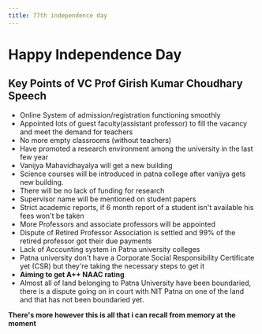 ```yaml
---
title: 77th independence day
---
```


# Happy Independence Day

## Key Points of VC Prof Girish Kumar Choudhary Speech
- Online System of admission/registration functioning smoothly
- Appointed lots of guest faculty(assistant professor) to fill the vacancy and meet the demand for teachers
- No more empty classrooms (without teachers)
- Have promoted a research environment among the university in the last few year
- Vanijya Mahavidhayalya will get a new building
- Science courses will be introduced in patna college after vanijya gets new building.
- There will be no lack of funding for research
- Supervisor name will be mentioned on student papers
- Strict academic reports, if 6 month report of a student isn't available his fees won't be taken
- More Professors and associate professors will be appointed
- Dispute of Retired Professor Association is settled and 99% of the retired professor got their due payments
- Lack of Accounting system in Patna university colleges
- Patna university don't have a Corporate Social Responsibility Certificate yet (CSR) but they're taking the necessary steps to get it
- **Aiming to get A++ NAAC rating**
- Almost all of land belonging to Patna University have been boundaried, there is a dispute going on in court with NIT Patna on one of the land and that has not been boundaried  yet.

**There's more however this is all that i can recall from memory at the moment**

